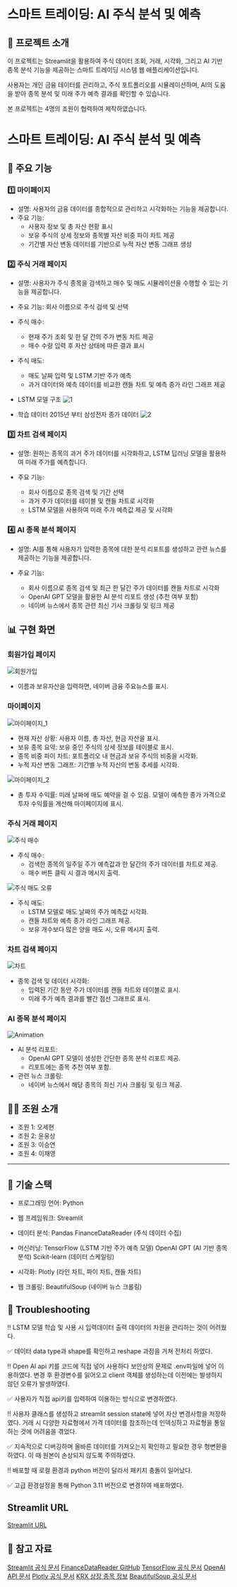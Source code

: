 # 스마트 트레이딩: AI 주식 분석 및 예측


## 📝 프로젝트 소개
이 프로젝트는 Streamlit을 활용하여 주식 데이터 조회, 거래, 시각화, 그리고 AI 기반 종목 분석 기능을 제공하는 스마트 트레이딩 시스템 웹 애플리케이션입니다.

사용자는 개인 금융 데이터를 관리하고, 주식 포트폴리오를 시뮬레이션하며, AI의 도움을 받아 종목 분석 및 미래 주가 예측 결과를 확인할 수 있습니다. 

본 프로젝트는 4명의 조원이 협력하여 제작하였습니다.
# 스마트 트레이딩: AI 주식 분석 및 예측


## 📂 주요 기능
### 1️⃣ 마이페이지
- 설명: 사용자의 금융 데이터를 종합적으로 관리하고 시각화하는 기능을 제공합니다.
- 주요 기능:
  - 사용자 정보 및 총 자산 현황 표시
  - 보유 주식의 상세 정보와 종목별 자산 비중 파이 차트 제공
  - 기간별 자산 변동 데이터를 기반으로 누적 자산 변동 그래프 생성

### 2️⃣ 주식 거래 페이지
- 설명: 사용자가 주식 종목을 검색하고 매수 및 매도 시뮬레이션을 수행할 수 있는 기능을 제공합니다.
- 주요 기능: 회사 이름으로 주식 검색 및 선택
- 주식 매수:
  - 현재 주가 조회 및 한 달 간의 주가 변동 차트 제공
  - 매수 수량 입력 후 자산 상태에 따른 결과 표시
- 주식 매도:
  - 매도 날짜 입력 및 LSTM 기반 주가 예측
  - 과거 데이터와 예측 데이터를 비교한 캔들 차트 및 예측 종가 라인 그래프 제공

- LSTM 모델 구조
![1](https://github.com/user-attachments/assets/2e82ffa0-dbcc-4230-980a-625f168b6c07)



- 학습 데이터
  2015년 부터 삼성전자 종가 데이터
![2](https://github.com/user-attachments/assets/8cd21923-a98d-4221-b232-d058e520c051)




### 3️⃣ 차트 검색 페이지
- 설명: 원하는 종목의 과거 주가 데이터를 시각화하고, LSTM 딥러닝 모델을 활용하여 미래 주가를 예측합니다.

- 주요 기능:
  - 회사 이름으로 종목 검색 및 기간 선택
  - 과거 주가 데이터를 테이블 및 캔들 차트로 시각화
  - LSTM 모델을 사용하여 미래 주가 예측값 제공 및 시각화

### 4️⃣ AI 종목 분석 페이지
- 설명: AI를 통해 사용자가 입력한 종목에 대한 분석 리포트를 생성하고 관련 뉴스를 제공하는 기능을 제공합니다.

- 주요 기능:
  - 회사 이름으로 종목 검색 및 최근 한 달간 주가 데이터를 캔들 차트로 시각화
  - OpenAI GPT 모델을 활용한 AI 분석 리포트 생성 (추천 여부 포함)
  - 네이버 뉴스에서 종목 관련 최신 기사 크롤링 및 링크 제공


## 📊 구현 화면

### 회원가입 페이지
![회원가입](https://github.com/user-attachments/assets/16b24ba7-0430-4348-ac25-b416e7716e20)

- 이름과 보유자산을 입력하면, 네이버 금융 주요뉴스를 표시.

### 마이페이지

![마이페이지_1](https://github.com/user-attachments/assets/410a1528-49c2-44b1-8a21-91b2d9ccfb4a)

- 현재 자산 상황: 사용자 이름, 총 자산, 현금 자산을 표시.
- 보유 종목 요약: 보유 중인 주식의 상세 정보를 테이블로 표시.
- 종목 비중 파이 차트: 포트폴리오 내 현금과 보유 주식의 비중을 시각화.
- 누적 자산 변동 그래프: 기간별 누적 자산의 변동 추세를 시각화.

![마이페이지_2](https://github.com/user-attachments/assets/9327ce17-9c17-4e22-849e-9ff016aac4d8)

- 총 투자 수익률: 미래 날짜에 매도 예약을 걸 수 있음. 모델이 예측한 종가 가격으로 투자 수익률을 계산해 마이페이지에 표시.


### 주식 거래 페이지
![주식 매수](https://github.com/user-attachments/assets/af602a6b-93f6-4241-acbf-40e4e5129e21)

- 주식 매수:
  - 검색한 종목의 일주일 주가 예측값과 한 달간의 주가 데이터를 차트로 제공.
  - 매수 버튼 클릭 시 결과 메시지 출력.

![주식 매도 오류](https://github.com/user-attachments/assets/2cdf0143-1466-4d58-b094-01f80dd38d81)

- 주식 매도:
  - LSTM 모델로 매도 날짜의 주가 예측값 시각화.
  - 캔들 차트와 예측 종가 라인 그래프 제공.
  - 보유 개수보다 많은 양을 매도 시, 오류 메시지 출력.

### 차트 검색 페이지
![차트](https://github.com/user-attachments/assets/eea37969-1c58-4954-a5d2-5b582873e460)


- 종목 검색 및 데이터 시각화:
  - 입력된 기간 동안 주가 데이터를 캔들 차트와 테이블로 표시.
  - 미래 주가 예측 결과를 빨간 점선 그래프로 표시.

### AI 종목 분석 페이지

![Animation](https://github.com/user-attachments/assets/149a4139-8d45-4a50-8a23-b9ed161abeee)

- AI 분석 리포트:
  - OpenAI GPT 모델이 생성한 간단한 종목 분석 리포트 제공.
  - 리포트에는 종목 추천 여부 포함.
- 관련 뉴스 크롤링:
  - 네이버 뉴스에서 해당 종목의 최신 기사 크롤링 및 링크 제공.

## 👩‍💻 조원 소개
- 조원 1: 오세현
- 조원 2: 윤웅상
- 조원 3: 이승연
- 조원 4: 이재영
---------------------------------------------
## 📜 기술 스택
- 프로그래밍 언어: Python

- 웹 프레임워크: Streamlit

- 데이터 분석:
Pandas
FinanceDataReader (주식 데이터 수집)

- 머신러닝:
TensorFlow (LSTM 기반 주가 예측 모델)
OpenAI GPT (AI 기반 종목 분석)
Scikit-learn (데이터 스케일링)

- 시각화:
Plotly (라인 차트, 파이 차트, 캔들 차트)

- 웹 크롤링:
BeautifulSoup (네이버 뉴스 크롤링)

## 👿 Troubleshooting
‼️ LSTM 모델 학습 및 사용 시 입력데이터 출력 데이터의 차원을 관리하는 것이 어려웠다.
  
  ✅ 데이터 data type과 shape를 확인하고 reshape 과정을 거쳐 전처리 하였다.


‼️ Open AI api 키를 코드에 직접 넣어 사용하다 보안상의 문제로 .env파일에 넣어 이용하였다. 변경 후 환경변수를 읽어오고 client 객체를 생성하는데 이전에는 발생하지 않던 오류가 발생하였다.
  
  ✅ 사용자가 직접 api키를 입력하여 이용하는 방식으로 변경하였다.


‼️ 사용자 클래스를 생성하고 streamlit session state에 넣어 자산 변경사항을 저장하였다. 거래 시 다양한 자료형에서 가격 데이터를 참조하는데 인덱싱하고 자료형을 통일하는 것에 어려움을 겪었다.
  
  ✅ 지속적으로 디버깅하며 올바른 데이터를 가져오는지 확인하고 필요한 경우 형변환을 하였다. 이 때 원본이 손상되지 않도록 주의하였다.


‼️ 배포할 때 로컬 환경과 python 버전이 달라서 패키지 충돌이 일어났다.
  
  ✅ 고급 환경설정을 통해 Python 3.11 버전으로 변경하여 배포하였다.
  

## Streamlit URL
[Streamlit URL](https://smart-treding-stock.streamlit.app/)

## 📌 참고 자료
[Streamlit 공식 문서](https://docs.streamlit.io/)
[FinanceDataReader GitHub](https://github.com/FinanceData/FinanceDataReader)
[TensorFlow 공식 문서](https://www.tensorflow.org/?hl=ko)
[OpenAI API 문서](https://platform.openai.com/docs/overview)
[Plotly 공식 문서](https://plotly.com/python/)
[KRX 상장 종목 정보](https://kind.krx.co.kr/main.do?method=loadInitPage&scrnmode=1)
[BeautifulSoup 공식 문서](https://www.crummy.com/software/BeautifulSoup/bs4/doc/)
